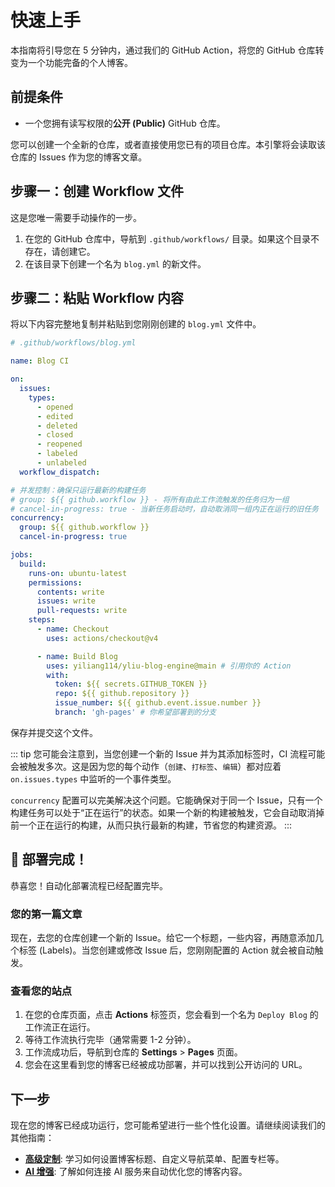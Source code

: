 # 快速上手

本指南将引导您在 5 分钟内，通过我们的 GitHub Action，将您的 GitHub 仓库转变为一个功能完备的个人博客。

## 前提条件

- 一个您拥有读写权限的**公开 (Public)** GitHub 仓库。

您可以创建一个全新的仓库，或者直接使用您已有的项目仓库。本引擎将会读取该仓库的 Issues 作为您的博客文章。

## 步骤一：创建 Workflow 文件

这是您唯一需要手动操作的一步。

1.  在您的 GitHub 仓库中，导航到 `.github/workflows/` 目录。如果这个目录不存在，请创建它。
2.  在该目录下创建一个名为 `blog.yml` 的新文件。

## 步骤二：粘贴 Workflow 内容

将以下内容完整地复制并粘贴到您刚刚创建的 `blog.yml` 文件中。

```yaml
# .github/workflows/blog.yml

name: Blog CI

on:
  issues:
    types:
      - opened
      - edited
      - deleted
      - closed
      - reopened
      - labeled
      - unlabeled
  workflow_dispatch:

# 并发控制：确保只运行最新的构建任务
# group: ${{ github.workflow }} - 将所有由此工作流触发的任务归为一组
# cancel-in-progress: true - 当新任务启动时，自动取消同一组内正在运行的旧任务
concurrency:
  group: ${{ github.workflow }}
  cancel-in-progress: true

jobs:
  build:
    runs-on: ubuntu-latest
    permissions:
      contents: write
      issues: write
      pull-requests: write
    steps:
      - name: Checkout
        uses: actions/checkout@v4

      - name: Build Blog
        uses: yiliang114/yliu-blog-engine@main # 引用你的 Action
        with:
          token: ${{ secrets.GITHUB_TOKEN }}
          repo: ${{ github.repository }}
          issue_number: ${{ github.event.issue.number }}
          branch: 'gh-pages' # 你希望部署到的分支
```

保存并提交这个文件。

::: tip
您可能会注意到，当您创建一个新的 Issue 并为其添加标签时，CI 流程可能会被触发多次。这是因为您的每个动作（`创建`、`打标签`、`编辑`）都对应着 `on.issues.types` 中监听的一个事件类型。

`concurrency` 配置可以完美解决这个问题。它能确保对于同一个 Issue，只有一个构建任务可以处于“正在运行”的状态。如果一个新的构建被触发，它会自动取消掉前一个正在运行的构建，从而只执行最新的构建，节省您的构建资源。
:::

## 🎉 部署完成！

恭喜您！自动化部署流程已经配置完毕。

### 您的第一篇文章

现在，去您的仓库创建一个新的 Issue。给它一个标题，一些内容，再随意添加几个标签 (Labels)。当您创建或修改 Issue 后，您刚刚配置的 Action 就会被自动触发。

### 查看您的站点

1.  在您的仓库页面，点击 **Actions** 标签页，您会看到一个名为 `Deploy Blog` 的工作流正在运行。
2.  等待工作流执行完毕（通常需要 1-2 分钟）。
3.  工作流成功后，导航到仓库的 **Settings** > **Pages** 页面。
4.  您会在这里看到您的博客已经被成功部署，并可以找到公开访问的 URL。

## 下一步

现在您的博客已经成功运行，您可能希望进行一些个性化设置。请继续阅读我们的其他指南：

- **[高级定制](./customization.md)**: 学习如何设置博客标题、自定义导航菜单、配置专栏等。
- **[AI 增强](./ai-enhancement.md)**: 了解如何连接 AI 服务来自动优化您的博客内容。
